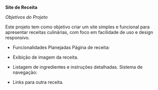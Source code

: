 **Site de Receita**

*Objetivos do Projeto*

Este projeto tem como objetivo criar um site simples e funcional para apresentar receitas culinárias, com foco em facilidade de uso e design responsivo.

- Funcionalidades Planejadas
Página de receita:

- Exibição de imagem da receita.
- Listagem de ingredientes e instruções detalhadas. Sistema de navegação:
- Links para outra receita.
